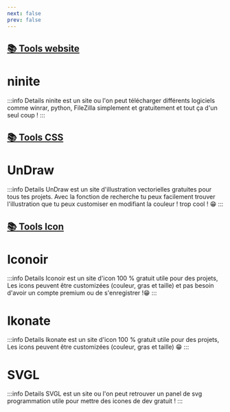 ```yaml
---
next: false
prev: false
---
```


## <u>📚 Tools website</u>
# ninite <a href="https://ninite.com/" target="_blank"><Badge type="tip" text="Découvrir" /></a>

:::info Details
ninite est un site ou l'on peut télécharger différents logiciels comme winrar, python, FileZilla simplement et gratuitement et tout ça d'un seul coup !
:::
## <u>📚 Tools CSS</u>

# UnDraw <a href="https://undraw.co/illustrations" target="_blank"><Badge type="tip" text="Découvrir" /></a>

:::info Details
UnDraw est un site d'illustration vectorielles gratuites pour tous tes projets. Avec la fonction de recherche tu peux facilement trouver l'illustration que tu peux customiser en modifiant la couleur ! trop cool ! 😁
:::


## <u>📚 Tools Icon</u>

# Iconoir <a href="https://iconoir.com" target="_blank"><Badge type="tip" text="Découvrir" /></a>

:::info Details
Iconoir est un site d'icon 100 % gratuit utile pour des projets, Les icons peuvent être customizées (couleur, gras et taille) et pas besoin d'avoir un compte premium ou de s'enregistrer !😁
:::

# Ikonate <a href="https://ikonate.com" target="_blank"><Badge type="tip" text="Découvrir" /></a>

:::info Details
Ikonate est un site d'icon 100 % gratuit utile pour des projets, Les icons peuvent être customizées (couleur, gras et taille) 😁
:::

# SVGL <a href="https://svgl.app" target="_blank"><Badge type="tip" text="Découvrir" /></a>

:::info Details
SVGL est un site ou l'on peut retrouver un panel de svg programmation utile pour mettre des icones de dev gratuit !
:::
